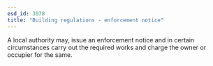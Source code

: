 ```yaml
---
esd_id: 3078
title: "Building regulations - enforcement notice"
---
```


A local authority may, issue an enforcement notice and in certain circumstances carry out the required works and charge the owner or occupier for the same. 

